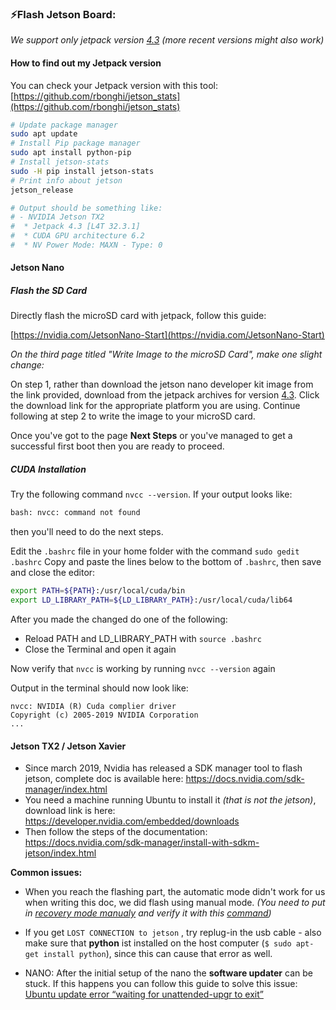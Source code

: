 ### ⚡️Flash Jetson Board:

*We support only jetpack version [4.3](https://developer.nvidia.com/jetpack-43-archive) (more recent versions might also work)*

#### How to find out my Jetpack version

You can check your Jetpack version with this tool: [https://github.com/rbonghi/jetson_stats](https://github.com/rbonghi/jetson_stats)

```bash
# Update package manager
sudo apt update
# Install Pip package manager
sudo apt install python-pip
# Install jetson-stats
sudo -H pip install jetson-stats
# Print info about jetson
jetson_release

# Output should be something like:
# - NVIDIA Jetson TX2
#  * Jetpack 4.3 [L4T 32.3.1]
#  * CUDA GPU architecture 6.2
#  * NV Power Mode: MAXN - Type: 0
```

#### Jetson Nano

##### Flash the SD Card

Directly flash the microSD card with jetpack, follow this guide:

[https://nvidia.com/JetsonNano-Start](https://nvidia.com/JetsonNano-Start)

*On the third page titled "Write Image to the microSD Card", make one slight change:*

On step 1, rather than download the jetson nano developer kit image from the link provided, download from the jetpack archives for version [4.3](https://developer.nvidia.com/jetpack-43-archive). Click the download link for the appropriate platform you are using.
Continue following at step 2 to write the image to your microSD card.

Once you've got to the page **Next Steps** or you've managed to get a successful first boot then you are ready to proceed.

##### CUDA Installation

Try the following command `nvcc --version`. If your output looks like:

```bash
bash: nvcc: command not found
```

then you'll need to do the next steps.

Edit the `.bashrc` file in your home folder with the command `sudo gedit .bashrc`
Copy and paste the lines below to the bottom of `.bashrc`, then save and close the editor:

```bash
export PATH=${PATH}:/usr/local/cuda/bin
export LD_LIBRARY_PATH=${LD_LIBRARY_PATH}:/usr/local/cuda/lib64
```

After you made the changed do one of the following:

* Reload PATH and LD_LIBRARY_PATH with `source .bashrc`
* Close the Terminal and open it again

Now verify that `nvcc` is working by running  `nvcc --version` again

Output in the terminal should now look like:

```
nvcc: NVIDIA (R) Cuda complier driver
Copyright (c) 2005-2019 NVIDIA Corporation
...
```

#### Jetson TX2 / Jetson Xavier

- Since march 2019, Nvidia has released a SDK manager tool to flash jetson, complete doc is available here: https://docs.nvidia.com/sdk-manager/index.html
- You need a machine running Ubuntu to install it *(that is not the jetson)*, download link is here: https://developer.nvidia.com/embedded/downloads
- Then follow the steps of the documentation: https://docs.nvidia.com/sdk-manager/install-with-sdkm-jetson/index.html

**Common issues:**

- When you reach the flashing part, the automatic mode didn't work for us when writing this doc, we did flash using manual mode. *(You need to put in [recovery mode manualy](https://www.youtube.com/watch?v=HaDy9tryzWc) and verify it with this [command](https://devtalk.nvidia.com/default/topic/1006401/jetson-tx2/not-able-to-get-into-recovery-mode/post/5205375/#5205375))*

- If you get `LOST CONNECTION to jetson` , try replug-in the usb cable - also make sure that **python** ist installed on the host computer (`$ sudo apt-get install python`), since this can cause that error as well.

- NANO: After the initial setup of the nano the **software updater** can be stuck. If this happens you can follow this guide to solve this issue: [Ubuntu update error “waiting for unattended-upgr to exit”
](https://unix.stackexchange.com/questions/374748/ubuntu-update-error-waiting-for-unattended-upgr-to-exit)
